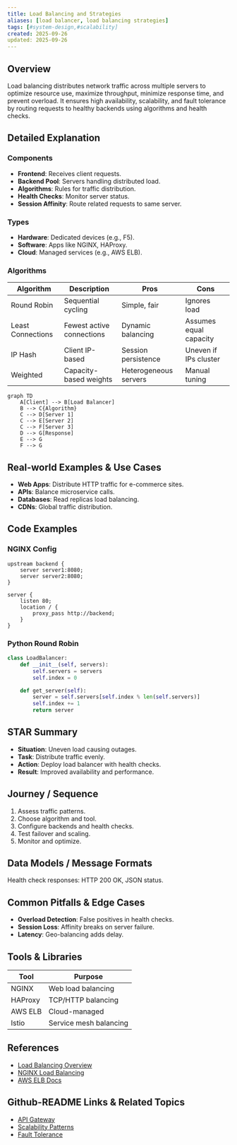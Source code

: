 ```yaml
---
title: Load Balancing and Strategies
aliases: [load balancer, load balancing strategies]
tags: [#system-design,#scalability]
created: 2025-09-26
updated: 2025-09-26
---
```


## Overview

Load balancing distributes network traffic across multiple servers to optimize resource use, maximize throughput, minimize response time, and prevent overload. It ensures high availability, scalability, and fault tolerance by routing requests to healthy backends using algorithms and health checks.

## Detailed Explanation

### Components

- **Frontend**: Receives client requests.
- **Backend Pool**: Servers handling distributed load.
- **Algorithms**: Rules for traffic distribution.
- **Health Checks**: Monitor server status.
- **Session Affinity**: Route related requests to same server.

### Types

- **Hardware**: Dedicated devices (e.g., F5).
- **Software**: Apps like NGINX, HAProxy.
- **Cloud**: Managed services (e.g., AWS ELB).

### Algorithms

| Algorithm | Description | Pros | Cons |
|-----------|-------------|------|------|
| Round Robin | Sequential cycling | Simple, fair | Ignores load |
| Least Connections | Fewest active connections | Dynamic balancing | Assumes equal capacity |
| IP Hash | Client IP-based | Session persistence | Uneven if IPs cluster |
| Weighted | Capacity-based weights | Heterogeneous servers | Manual tuning |

```mermaid
graph TD
    A[Client] --> B[Load Balancer]
    B --> C{Algorithm}
    C --> D[Server 1]
    C --> E[Server 2]
    C --> F[Server 3]
    D --> G[Response]
    E --> G
    F --> G
```

## Real-world Examples & Use Cases

- **Web Apps**: Distribute HTTP traffic for e-commerce sites.
- **APIs**: Balance microservice calls.
- **Databases**: Read replicas load balancing.
- **CDNs**: Global traffic distribution.

## Code Examples

### NGINX Config

```nginx
upstream backend {
    server server1:8080;
    server server2:8080;
}

server {
    listen 80;
    location / {
        proxy_pass http://backend;
    }
}
```

### Python Round Robin

```python
class LoadBalancer:
    def __init__(self, servers):
        self.servers = servers
        self.index = 0

    def get_server(self):
        server = self.servers[self.index % len(self.servers)]
        self.index += 1
        return server
```

## STAR Summary

- **Situation**: Uneven load causing outages.
- **Task**: Distribute traffic evenly.
- **Action**: Deploy load balancer with health checks.
- **Result**: Improved availability and performance.

## Journey / Sequence

1. Assess traffic patterns.
2. Choose algorithm and tool.
3. Configure backends and health checks.
4. Test failover and scaling.
5. Monitor and optimize.

## Data Models / Message Formats

Health check responses: HTTP 200 OK, JSON status.

## Common Pitfalls & Edge Cases

- **Overload Detection**: False positives in health checks.
- **Session Loss**: Affinity breaks on server failure.
- **Latency**: Geo-balancing adds delay.

## Tools & Libraries

| Tool | Purpose |
|------|---------|
| NGINX | Web load balancing |
| HAProxy | TCP/HTTP balancing |
| AWS ELB | Cloud-managed |
| Istio | Service mesh balancing |

## References

- [Load Balancing Overview](https://en.wikipedia.org/wiki/Load_balancing_(computing))
- [NGINX Load Balancing](https://nginx.org/en/docs/http/load_balancing.html)
- [AWS ELB Docs](https://aws.amazon.com/elasticloadbalancing/)

## Github-README Links & Related Topics

- [API Gateway](./api-gateway-design/)
- [Scalability Patterns](./high-scalability-patterns/)
- [Fault Tolerance](./fault-tolerance-in-distributed-systems/)